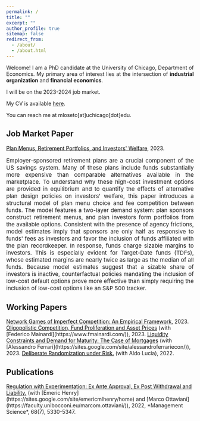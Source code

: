 ```yaml
---
permalink: /
title: ""
excerpt: ""
author_profile: true
sitemap: false
redirect_from: 
  - /about/
  - /about.html
---
```


<div style="text-align: justify">

Welcome! I am a PhD candidate at the University of Chicago, Department of Economics. My primary area of interest lies at the intersection of
<strong>industrial organization</strong> and <strong>financial economics</strong>.

<p>  </p>

</div>

I will be on the 2023-2024 job market.

My CV is available [here](../files/lm_cv.pdf).

You can reach me at mloseto[at]uchicago[dot]edu.

<!-- ### References

* [Ali Horta&ccedil;su](https://home.uchicago.edu/hortacsu/) (co-chair)
* [Lars P. Hansen](https://larspeterhansen.org/) (co-chair)
* [Scott T. Nelson](https://faculty.chicagobooth.edu/scott-nelson?_gl=1*10bg1mh*_ga*MTM3ODM4MTAyNS4xNjk1NjAwMDUz*_ga_PDRJWHFTEV*MTY5ODY4ODE3My44LjAuMTY5ODY4ODE3My42MC4wLjA.&_ga=2.175682402.1915631437.1698688173-1378381025.1695600053)
-->

## Job Market Paper

<a href="../files/lm_jmp_draft.pdf" style="color: black; text-decoration: underline">
	Plan Menus, Retirement Portfolios, and Investors' Welfare</a>, 2023. 

<div style="text-align: justify; font-size:15px;">

Employer-sponsored retirement plans are a crucial component of the US savings system.
Many of these plans include funds substantially more expensive than comparable alternatives available in the marketplace. 
To understand why these high-cost investment options are provided in equilibrium and to quantify the effects of
alternative plan design policies on investors' welfare, this paper introduces a structural model of plan menu choice 
and fee competition between funds. The model features a two-layer demand system: plan sponsors construct retirement menus,
and plan investors form portfolios from the available options. Consistent with the presence of agency frictions,
model estimates imply that sponsors are only half as responsive to funds' fees as investors and favor the inclusion
of funds affiliated with the plan recordkeeper. In response, funds charge sizable margins to investors.
This is especially evident for Target-Date funds (TDFs), whose estimated margins are nearly twice as large as
the median of all funds. Because model estimates suggest that a sizable share of investors is inactive,
counterfactual policies mandating the inclusion of low-cost default options prove more effective than simply
requiring the inclusion of low-cost options like an S&P 500 tracker.

</div>

## Working Papers

<a href="../files/network_oligopolies_draft_0409.pdf" style="color: black; text-decoration: underline">
	Network Games of Imperfect Competition: An Empirical Framework</a>, 2023.

<a href="../files/lm_draft_Feb2023.pdf" style="color: black; text-decoration: underline">
	Oligopolistic Competition, Fund Proliferation and Asset Prices</a> (with [Federico Mainardi](https://www.fmainardi.com/)), 2023.


<a href="../files/fl_draft_Sep2023.pdf" style="color: black; text-decoration: underline">
	Liquidity Constraints and Demand for Maturity: The Case of Mortgages</a> (with [Alessandro Ferrari](https://sites.google.com/site/alessandroferrariecon/)), 2023.


<a href="../files/ll_draft_sept2022.pdf" style="color: black; text-decoration: underline">
	Deliberate Randomization under Risk.</a> (with Aldo Lucia), 2022.


## Publications

<a href="../files/hlo_final.PDF" style="color: black; text-decoration: underline">
	Regulation with Experimentation: Ex Ante Approval, Ex Post Withdrawal and Liability.</a> (with [Emeric Henry](https://sites.google.com/site/emericmlhenry/home) 
	and [Marco Ottaviani](https://faculty.unibocconi.eu/marcom.ottaviani/)), 2022,
	*Management Science*, 68(7), 5330-5347.